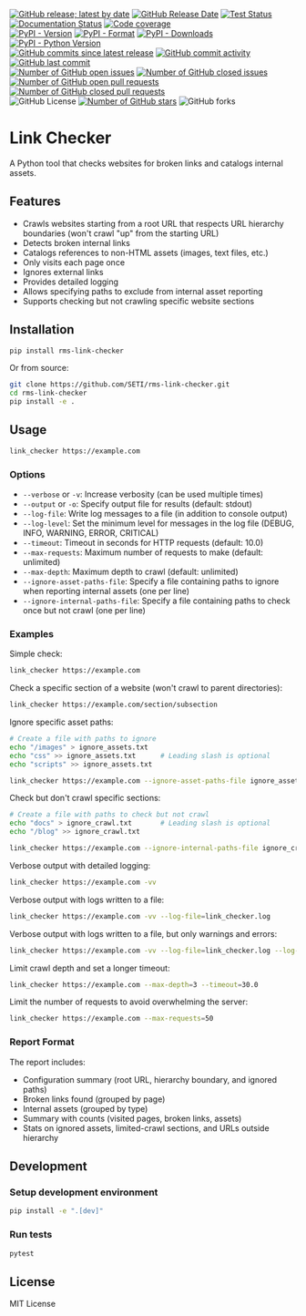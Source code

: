 [![GitHub release; latest by date](https://img.shields.io/github/v/release/SETI/rms-link-checker)](https://github.com/SETI/rms-link-checker/releases)
[![GitHub Release Date](https://img.shields.io/github/release-date/SETI/rms-link-checker)](https://github.com/SETI/rms-link-checker/releases)
[![Test Status](https://img.shields.io/github/actions/workflow/status/SETI/rms-link-checker/run-tests.yml?branch=main)](https://github.com/SETI/rms-link-checker/actions)
[![Documentation Status](https://readthedocs.org/projects/rms-link-checker/badge/?version=latest)](https://rms-link-checker.readthedocs.io/en/latest/?badge=latest)
[![Code coverage](https://img.shields.io/codecov/c/github/SETI/rms-link-checker/main?logo=codecov)](https://codecov.io/gh/SETI/rms-link-checker)
<br />
[![PyPI - Version](https://img.shields.io/pypi/v/rms-link-checker)](https://pypi.org/project/rms-link-checker)
[![PyPI - Format](https://img.shields.io/pypi/format/rms-link-checker)](https://pypi.org/project/rms-link-checker)
[![PyPI - Downloads](https://img.shields.io/pypi/dm/rms-link-checker)](https://pypi.org/project/rms-link-checker)
[![PyPI - Python Version](https://img.shields.io/pypi/pyversions/rms-link-checker)](https://pypi.org/project/rms-link-checker)
<br />
[![GitHub commits since latest release](https://img.shields.io/github/commits-since/SETI/rms-link-checker/latest)](https://github.com/SETI/rms-link-checker/commits/main/)
[![GitHub commit activity](https://img.shields.io/github/commit-activity/m/SETI/rms-link-checker)](https://github.com/SETI/rms-link-checker/commits/main/)
[![GitHub last commit](https://img.shields.io/github/last-commit/SETI/rms-link-checker)](https://github.com/SETI/rms-link-checker/commits/main/)
<br />
[![Number of GitHub open issues](https://img.shields.io/github/issues-raw/SETI/rms-link-checker)](https://github.com/SETI/rms-link-checker/issues)
[![Number of GitHub closed issues](https://img.shields.io/github/issues-closed-raw/SETI/rms-link-checker)](https://github.com/SETI/rms-link-checker/issues)
[![Number of GitHub open pull requests](https://img.shields.io/github/issues-pr-raw/SETI/rms-link-checker)](https://github.com/SETI/rms-link-checker/pulls)
[![Number of GitHub closed pull requests](https://img.shields.io/github/issues-pr-closed-raw/SETI/rms-link-checker)](https://github.com/SETI/rms-link-checker/pulls)
<br />
![GitHub License](https://img.shields.io/github/license/SETI/rms-link-checker)
[![Number of GitHub stars](https://img.shields.io/github/stars/SETI/rms-link-checker)](https://github.com/SETI/rms-link-checker/stargazers)
![GitHub forks](https://img.shields.io/github/forks/SETI/rms-link-checker)

# Link Checker

A Python tool that checks websites for broken links and catalogs internal assets.

## Features

- Crawls websites starting from a root URL that respects URL hierarchy boundaries
  (won't crawl "up" from the starting URL)
- Detects broken internal links
- Catalogs references to non-HTML assets (images, text files, etc.)
- Only visits each page once
- Ignores external links
- Provides detailed logging
- Allows specifying paths to exclude from internal asset reporting
- Supports checking but not crawling specific website sections

## Installation

```bash
pip install rms-link-checker
```

Or from source:

```bash
git clone https://github.com/SETI/rms-link-checker.git
cd rms-link-checker
pip install -e .
```

## Usage

```bash
link_checker https://example.com
```

### Options

- `--verbose` or `-v`: Increase verbosity (can be used multiple times)
- `--output` or `-o`: Specify output file for results (default: stdout)
- `--log-file`: Write log messages to a file (in addition to console output)
- `--log-level`: Set the minimum level for messages in the log file (DEBUG, INFO, WARNING, ERROR, CRITICAL)
- `--timeout`: Timeout in seconds for HTTP requests (default: 10.0)
- `--max-requests`: Maximum number of requests to make (default: unlimited)
- `--max-depth`: Maximum depth to crawl (default: unlimited)
- `--ignore-asset-paths-file`: Specify a file containing paths to ignore when reporting internal assets (one per line)
- `--ignore-internal-paths-file`: Specify a file containing paths to check once but not crawl (one per line)

### Examples

Simple check:
```bash
link_checker https://example.com
```

Check a specific section of a website (won't crawl to parent directories):
```bash
link_checker https://example.com/section/subsection
```

Ignore specific asset paths:
```bash
# Create a file with paths to ignore
echo "/images" > ignore_assets.txt
echo "css" >> ignore_assets.txt      # Leading slash is optional
echo "scripts" >> ignore_assets.txt

link_checker https://example.com --ignore-asset-paths-file ignore_assets.txt
```

Check but don't crawl specific sections:
```bash
# Create a file with paths to check but not crawl
echo "docs" > ignore_crawl.txt       # Leading slash is optional
echo "/blog" >> ignore_crawl.txt

link_checker https://example.com --ignore-internal-paths-file ignore_crawl.txt
```

Verbose output with detailed logging:
```bash
link_checker https://example.com -vv
```

Verbose output with logs written to a file:
```bash
link_checker https://example.com -vv --log-file=link_checker.log
```

Verbose output with logs written to a file, but only warnings and errors:
```bash
link_checker https://example.com -vv --log-file=link_checker.log --log-level=WARNING
```

Limit crawl depth and set a longer timeout:
```bash
link_checker https://example.com --max-depth=3 --timeout=30.0
```

Limit the number of requests to avoid overwhelming the server:
```bash
link_checker https://example.com --max-requests=50
```

### Report Format

The report includes:
- Configuration summary (root URL, hierarchy boundary, and ignored paths)
- Broken links found (grouped by page)
- Internal assets (grouped by type)
- Summary with counts (visited pages, broken links, assets)
- Stats on ignored assets, limited-crawl sections, and URLs outside hierarchy

## Development

### Setup development environment

```bash
pip install -e ".[dev]"
```

### Run tests

```bash
pytest
```

## License

MIT License